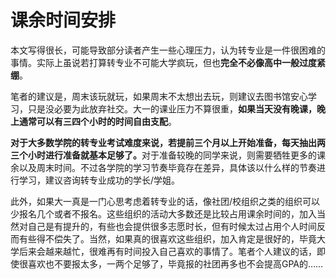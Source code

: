 # 课余时间安排

本文写得很长，可能导致部分读者产生一些心理压力，认为转专业是一件很困难的事情。实际上虽说若打算转专业不可能大学疯玩，但也**完全不必像高中一般过度紧绷**。

笔者的建议是，周末该玩就玩，如果周末不太想出去玩，则建议去图书馆安心学习，只是没必要为此放弃社交。大一的课业压力不算很重，**如果当天没有晚课，晚上通常可以有三四个小时的时间自由支配**。

<b>对于大多数学院的转专业考试难度来说，若提前三个月以上开始准备，每天抽出两三个小时进行准备就基本足够了。</b>对于准备较晚的同学来说，则需要牺牲更多的课余以及周末时间。不过各学院的学习节奏毕竟存在差异，具体该以什么样的节奏进行学习，建议咨询转专业成功的学长/学姐。

此外，如果大一真是一门心思考虑着转专业的话，像社团/校组织之类的组织可以少报名几个或者不报名。这些组织的活动大多数还是比较占用课余时间的，加入当然对自己是有提升的，有些也会提供很多志愿时长，但有时候太过占用个人时间反而有些得不偿失了。当然，如果真的很喜欢这些组织，加入肯定是很好的，毕竟大学后来会越来越忙，很难再有时间投入自己喜欢的事情了。笔者个人建议的话，即使很喜欢也不要报太多，一两个足够了，毕竟报的社团再多也不会提高GPA的……